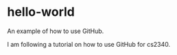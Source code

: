 # hello-world
An example of how to use GitHub. 

I am following a tutorial on how to use GitHub for cs2340. 
